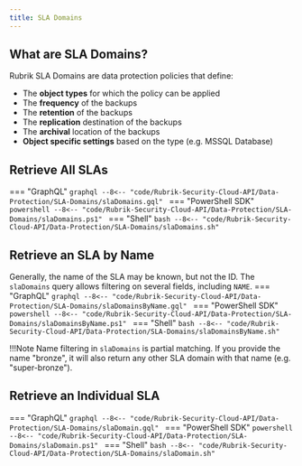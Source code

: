```yaml
---
title: SLA Domains
---
```


## What are SLA Domains?

Rubrik SLA Domains are data protection policies that define:

  - The **object types** for which the policy can be applied
  - The **frequency** of the backups
  - The **retention** of the backups
  - The **replication** destination of the backups
  - The **archival** location of the backups
  - **Object specific settings** based on the type (e.g. MSSQL Database)

## Retrieve All SLAs 
=== "GraphQL"
    ```graphql
    --8<-- "code/Rubrik-Security-Cloud-API/Data-Protection/SLA-Domains/slaDomains.gql"
    ```
=== "PowerShell SDK"
    ```powershell
    --8<-- "code/Rubrik-Security-Cloud-API/Data-Protection/SLA-Domains/slaDomains.ps1"
    ```
=== "Shell"
    ```bash
    --8<-- "code/Rubrik-Security-Cloud-API/Data-Protection/SLA-Domains/slaDomains.sh"
    ```

## Retrieve an SLA by Name
Generally, the name of the SLA may be known, but not the ID. The `slaDomains` query allows filtering on several fields, including `NAME`.
=== "GraphQL"
    ```graphql
    --8<-- "code/Rubrik-Security-Cloud-API/Data-Protection/SLA-Domains/slaDomainsByName.gql"
    ```
=== "PowerShell SDK"
    ```powershell
    --8<-- "code/Rubrik-Security-Cloud-API/Data-Protection/SLA-Domains/slaDomainsByName.ps1"
    ```
=== "Shell"
    ```bash
    --8<-- "code/Rubrik-Security-Cloud-API/Data-Protection/SLA-Domains/slaDomainsByName.sh"
    ```

!!!Note
    Name filtering in `slaDomains` is partial matching. If you provide the name "bronze", it will also return any other SLA domain with that name (e.g. "super-bronze").


## Retrieve an Individual SLA

=== "GraphQL"
    ```graphql
    --8<-- "code/Rubrik-Security-Cloud-API/Data-Protection/SLA-Domains/slaDomain.gql"
    ```
=== "PowerShell SDK"
    ```powershell
    --8<-- "code/Rubrik-Security-Cloud-API/Data-Protection/SLA-Domains/slaDomain.ps1"
    ```
=== "Shell"
    ```bash
    --8<-- "code/Rubrik-Security-Cloud-API/Data-Protection/SLA-Domains/slaDomain.sh"
    ```
